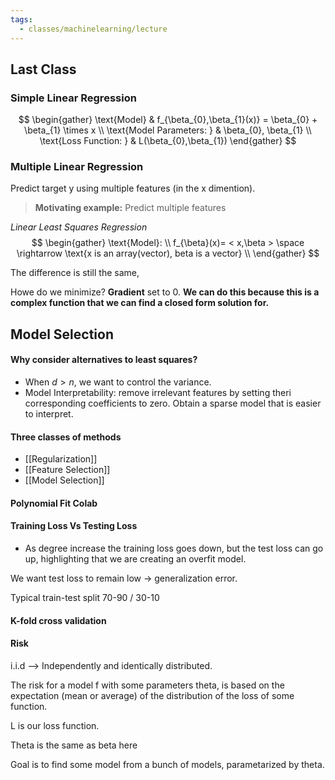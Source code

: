 ```yaml
---
tags:
  - classes/machinelearning/lecture
---
```

## Last Class
### Simple Linear Regression
$$
\begin{gather}
\text{Model} &
f_{\beta_{0},\beta_{1}(x)} = \beta_{0} + \beta_{1} \times x \\
\text{Model Parameters: } & 
\beta_{0}, \beta_{1} \\
\text{Loss Function: } &
L(\beta_{0},\beta_{1})
\end{gather}
$$

### Multiple Linear Regression

Predict target y using multiple features (in the x dimention).

> **Motivating example:**  Predict multiple features

*Linear Least Squares Regression*
$$
\begin{gather}
\text{Model}: \\
f_{\beta}(x)= < x,\beta > \space \rightarrow  \text{x is an array(vector), beta is a vector} \\
\end{gather}
$$

The difference is still the same, 

Howe do we minimize? **Gradient** set to 0. **We can do this because this is a complex function that we can find a closed form solution for.**
## Model Selection

#### Why consider alternatives to least squares?

- When $d>n$, we want to control the variance.
- Model Interpretability: remove irrelevant features by setting theri corresponding coefficients to zero. Obtain a sparse model that is easier to interpret.

#### Three classes of methods

- [[Regularization]]
- [[Feature Selection]]
- [[Model Selection]]

#### Polynomial Fit Colab

#### Training Loss Vs Testing Loss

- As degree increase the training loss goes down, but the test loss can go up, highlighting that we are creating an overfit model.

We want test loss to remain low $\rightarrow$ generalization error.

Typical train-test split 70-90 / 30-10

#### K-fold cross validation

#### Risk

i.i.d --> Independently and identically distributed.

The risk for a model f with some parameters theta, is based on the expectation (mean or average) of the distribution of the loss of some function.

L is our loss function. 

Theta is the same as beta here

Goal is to find some model from a bunch of models, parametarized by theta.